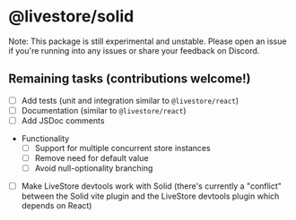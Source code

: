 # @livestore/solid

Note: This package is still experimental and unstable. Please open an issue if you're running into any issues or share your feedback on Discord.

## Remaining tasks (contributions welcome!)

- [ ] Add tests (unit and integration similar to `@livestore/react`)
- [ ] Documentation (similar to `@livestore/react`)
- [ ] Add JSDoc comments
- Functionality
  - [ ] Support for multiple concurrent store instances
  - [ ] Remove need for default value
  - [ ] Avoid null-optionality branching
- [ ] Make LiveStore devtools work with Solid (there's currently a "conflict" between the Solid vite plugin and the LiveStore devtools plugin which depends on React)
